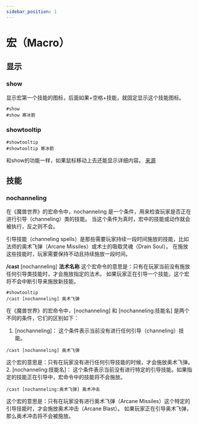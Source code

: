 ```yaml
---
sidebar_position: 1
---
```


# 宏（Macro）

## 显示
### show
显示宏第一个技能的图标，后面如果+空格+技能，就固定显示这个技能图标。
```wowmacro
#show
#show 寒冰箭
```
### showtooltip
```wowmacro
#showtooltip
#showtooltip 寒冰箭
```
和show的功能一样，如果鼠标移动上去还能显示详细内容。
[来源](https://ngabbs.com/read.php?tid=23847500&page=1&rand=403)

## 技能
### nochanneling
在《魔兽世界》的宏命令中，nochanneling 是一个条件，用来检查玩家是否正在进行引导（channeling）类的技能。
当这个条件为真时，宏中的技能或动作就会被执行，反之则不会。

引导技能（channeling spells）是那些需要玩家持续一段时间施放的技能，比如法师的奥术飞弹（Arcane Missiles）或术士的吸取灵魂（Drain Soul）。
在施放这些技能时，玩家需要保持不动且持续施放一段时间。

**/cast** [nochanneling] **法术名称** 这个宏命令的意思是：只有在玩家当前没有施放任何引导类技能时，才会施放指定的法术。
如果玩家正在引导一个技能，这个宏将不会中断引导来施放新技能。
```wowmacro
#showtooltip
/cast [nochanneling] 奥术飞弹
```

在《魔兽世界》的宏命令中，[nochanneling] 和 [nochanneling:技能名] 是两个不同的条件，它们的区别如下：
1. [nochanneling]：
这个条件表示当前没有进行任何引导（channeling）技能。
```wowmacro
/cast [nochanneling] 奥术飞弹
```
这个宏的意思是：只有在玩家没有进行任何引导技能的时候，才会施放奥术飞弹。
2. [nochanneling:技能名]：
这个条件表示当前没有进行特定的引导技能。如果指定的技能正在引导中，宏命令中的技能将不会施放。
```wowmacro
/cast [nochanneling:奥术飞弹] 奥术冲击
```
这个宏的意思是：只有在玩家没有进行奥术飞弹（Arcane Missiles）这个特定的引导技能时，才会施放奥术冲击（Arcane Blast）。
如果玩家正在引导奥术飞弹，那么奥术冲击将不会被施放。
